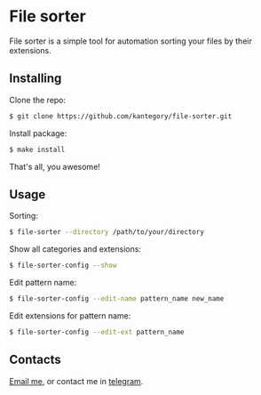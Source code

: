 # File sorter

File sorter is a simple tool for automation sorting your files by their extensions. 

## Installing

Clone the repo:

```bash
$ git clone https://github.com/kantegory/file-sorter.git
```

Install package:

```bash
$ make install
```

That's all, you awesome!

## Usage

Sorting:

```bash
$ file-sorter --directory /path/to/your/directory
```

Show all categories and extensions:

```bash
$ file-sorter-config --show
```

Edit pattern name:

```bash
$ file-sorter-config --edit-name pattern_name new_name
```

Edit extensions for pattern name:

```bash
$ file-sorter-config --edit-ext pattern_name
```

## Contacts

[Email me](mailto:kantegory.etersoft.ru), or contact me in [telegram](https://t.me/kantegory).
